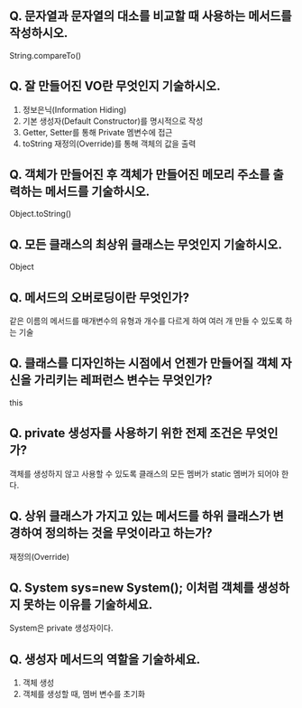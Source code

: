 ## Q. 문자열과 문자열의 대소를 비교할 때 사용하는 메서드를 작성하시오.

String.compareTo()

## Q. 잘 만들어진 VO란 무엇인지 기술하시오.

1. 정보은닉(Information Hiding)
2. 기본 생성자(Default Constructor)를 명시적으로 작성
3. Getter, Setter를 통해 Private 멤변수에 접근
4. toString 재정의(Override)를 통해 객체의 값을 출력

## Q. 객체가 만들어진 후 객체가 만들어진 메모리 주소를 출력하는 메서드를 기술하시오.

Object.toString()

## Q. 모든 클래스의 최상위 클래스는 무엇인지 기술하시오.

Object

## Q. 메서드의 오버로딩이란 무엇인가?

같은 이름의 메서드를 매개변수의 유형과 개수를 다르게 하여 여러 개 만들 수 있도록 하는 기술

## Q. 클래스를 디자인하는 시점에서 언젠가 만들어질 객체 자신을 가리키는 레퍼런스 변수는 무엇인가?

this

## Q. private 생성자를 사용하기 위한 전제 조건은 무엇인가?

객체를 생성하지 않고 사용할 수 있도록 클래스의 모든 멤버가 static 멤버가 되어야 한다.

## Q. 상위 클래스가 가지고 있는 메서드를 하위 클래스가 변경하여 정의하는 것을 무엇이라고 하는가?

재정의(Override)

## Q. System sys=new System(); 이처럼 객체를 생성하지 못하는 이유를 기술하세요.

System은 private 생성자이다. 

## Q. 생성자 메서드의 역할을 기술하세요.

1. 객체 생성
2. 객체를 생성할 때, 멤버 변수를 초기화
